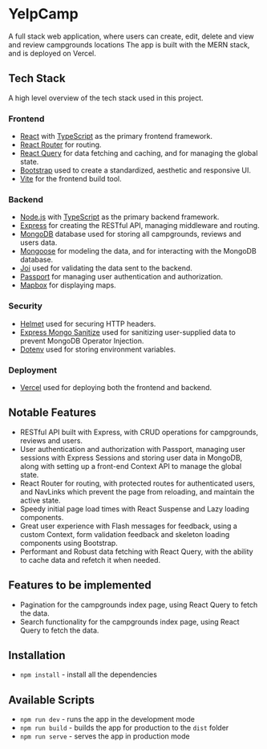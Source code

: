 # YelpCamp

A full stack web application, where users can create, edit, delete and view and review campgrounds locations The app is built with the MERN stack, and is deployed on Vercel.

## Tech Stack

A high level overview of the tech stack used in this project.

### Frontend

- [React](https://reactjs.org/) with [TypeScript](https://www.typescriptlang.org/) as the primary frontend framework.
- [React Router](https://reactrouter.com/) for routing.
- [React Query](https://react-query.tanstack.com/) for data fetching and caching, and for managing the global state.
- [Bootstrap](https://getbootstrap.com/) used to create a standardized, aesthetic and responsive UI.
- [Vite](https://vitejs.dev/) for the frontend build tool.

### Backend

- [Node.js](https://nodejs.org/en/) with [TypeScript](https://www.typescriptlang.org/) as the primary backend framework.
- [Express](https://expressjs.com/) for creating the RESTful API, managing middleware and routing.
- [MongoDB](https://www.mongodb.com/) database used for storing all campgrounds, reviews and users data.
- [Mongoose](https://mongoosejs.com/) for modeling the data, and for interacting with the MongoDB database.
- [Joi](https://joi.dev/) used for validating the data sent to the backend.
- [Passport](http://www.passportjs.org/) for managing user authentication and authorization.
- [Mapbox](https://www.mapbox.com/) for displaying maps.

### Security

- [Helmet](https://helmetjs.github.io/) used for securing HTTP headers.
- [Express Mongo Sanitize](https://www.npmjs.com/package/express-mongo-sanitize) used for sanitizing user-supplied data to prevent MongoDB Operator Injection.
- [Dotenv](https://www.npmjs.com/package/dotenv) used for storing environment variables.

### Deployment

- [Vercel](https://vercel.com/) used for deploying both the frontend and backend.

## Notable Features

- RESTful API built with Express, with CRUD operations for campgrounds, reviews and users.
- User authentication and authorization with Passport, managing user sessions with Express Sessions and storing user data in MongoDB, along with setting up a front-end Context API to manage the global state.
- React Router for routing, with protected routes for authenticated users, and NavLinks which prevent the page from reloading, and maintain the active state.
- Speedy initial page load times with React Suspense and Lazy loading components.
- Great user experience with Flash messages for feedback,
  using a custom Context, form validation feedback and skeleton loading components using Bootstrap.
- Performant and Robust data fetching with React Query, with the ability to cache data and refetch it when needed.

## Features to be implemented

- Pagination for the campgrounds index page, using React Query to fetch the data.
- Search functionality for the campgrounds index page, using React Query to fetch the data.

## Installation

- `npm install` - install all the dependencies

## Available Scripts

- `npm run dev` - runs the app in the development mode
- `npm run build` - builds the app for production to the `dist` folder
- `npm run serve` - serves the app in production mode
